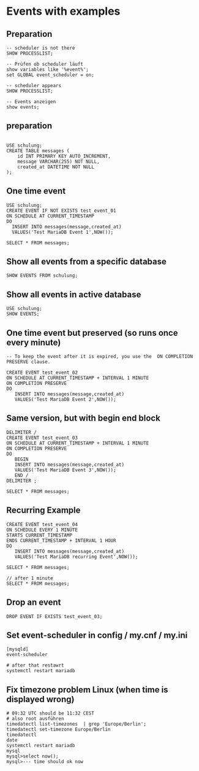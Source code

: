 # Events with examples 

## Preparation 

```
-- scheduler is not there 
SHOW PROCESSLIST;

-- Prüfen ob scheduler läuft 
show variables like '%event%';
set GLOBAL event_scheduler = on; 

-- scheduler appears 
SHOW PROCESSLIST;

-- Events anzeigen 
show events; 
```

## preparation  

```

USE schulung;
CREATE TABLE messages (
    id INT PRIMARY KEY AUTO_INCREMENT,
    message VARCHAR(255) NOT NULL,
    created_at DATETIME NOT NULL
);
```

## One time event 

```
USE schulung; 
CREATE EVENT IF NOT EXISTS test_event_01
ON SCHEDULE AT CURRENT_TIMESTAMP
DO
  INSERT INTO messages(message,created_at)
  VALUES('Test MariaDB Event 1',NOW());
  
SELECT * FROM messages;  
```

## Show all events from a specific database 

```
SHOW EVENTS FROM schulung;
```

## Show all events in active database 

```
USE schulung;
SHOW EVENTS;
```

## One time event but preserved (so runs once every minute) 

```
-- To keep the event after it is expired, you use the  ON COMPLETION PRESERVE clause.

CREATE EVENT test_event_02
ON SCHEDULE AT CURRENT_TIMESTAMP + INTERVAL 1 MINUTE
ON COMPLETION PRESERVE
DO
   INSERT INTO messages(message,created_at)
   VALUES('Test MariaDB Event 2',NOW());
```

## Same version, but with begin end block 

```
DELIMITER /
CREATE EVENT test_event_03
ON SCHEDULE AT CURRENT_TIMESTAMP + INTERVAL 1 MINUTE
ON COMPLETION PRESERVE
DO
   BEGIN
   INSERT INTO messages(message,created_at)
   VALUES('Test MariaDB Event 3',NOW());
   END /
DELIMITER ;

SELECT * FROM messages;

```

## Recurring Example 

```
CREATE EVENT test_event_04
ON SCHEDULE EVERY 1 MINUTE
STARTS CURRENT_TIMESTAMP
ENDS CURRENT_TIMESTAMP + INTERVAL 1 HOUR
DO
   INSERT INTO messages(message,created_at)
   VALUES('Test MariaDB recurring Event',NOW());

SELECT * FROM messages;

// after 1 minute 
SELECT * FROM messages;
```

## Drop an event 

```
DROP EVENT IF EXISTS test_event_03;
```


## Set event-scheduler in config / my.cnf / my.ini

```
[mysqld]
event-scheduler

# after that restawrt 
systemctl restart mariadb 
```

## Fix timezone problem Linux (when time is displayed wrong) 

```
# 09:32 UTC should be 11:32 CEST 
# also root ausführen 
timedatectl list-timezones  | grep 'Europe/Berlin';
timedatectl set-timezone Europe/Berlin
timedatectl
date
systemctl restart mariadb 
mysql
mysql>select now();
mysql>--- time should ok now 
```

